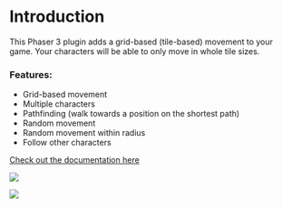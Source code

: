 # Introduction

This Phaser 3 plugin adds a grid-based \(tile-based\) movement to your game. Your characters will be able to only move in whole tile sizes.

### Features:

- Grid-based movement
- Multiple characters
- Pathfinding \(walk towards a position on the shortest path\)
- Random movement
- Random movement within radius
- Follow other characters

[Check out the documentation here](https://app.gitbook.com/@annoraaq/s/phaser-grid-movement-plugin/)

![](images/movement.gif)

![](images/radius-movement.gif)
